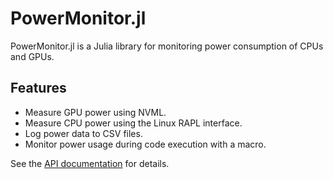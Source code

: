 # PowerMonitor.jl

PowerMonitor.jl is a Julia library for monitoring power consumption of CPUs and GPUs.

## Features
- Measure GPU power using NVML.
- Measure CPU power using the Linux RAPL interface.
- Log power data to CSV files.
- Monitor power usage during code execution with a macro.

See the [API documentation](./api.md) for details.
